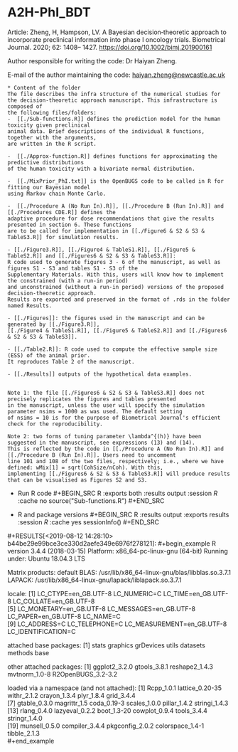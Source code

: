 # A2H-PhI_BDT

Article: Zheng, H, Hampson, LV. A Bayesian decision‐theoretic approach to incorporate preclinical information into phase I oncology trials. Biometrical Journal. 2020; 62: 1408– 1427. https://doi.org/10.1002/bimj.201900161

Author responsible for writing the code: Dr Haiyan Zheng.

E-mail of the author maintaining the code: haiyan.zheng@newcastle.ac.uk

~~~~~~~~~~~~~~~~~~~~~~~~~~~~~~~~~~~~~~~~~~~~~~~~~~~~~~~~~~~~~~~~~~~~~~~~~~~~~~~~~~~~~
* Content of the folder
The file describes the infra structure of the numerical studies for
the decision-theoretic approach manuscript. This infrastructure is composed of
the following files/folders:
-  [[./Sub-functions.R]] defines the prediction model for the human toxicity given preclinical 
animal data. Brief descriptions of the individual R functions, together with the arguments, 
are written in the R script. 

-  [[./Approx-function.R]] defines functions for approximating the predictive distributions
of the human toxicity with a bivariate normal distribution. 

-  [[./MixPrior_PhI.txt]] is the OpenBUGS code to be called in R for fitting our Bayesian model 
using Markov chain Monte Carlo. 

-  [[./Procedure A (No Run In).R]], [[./Procedure B (Run In).R]] and [[./Procedures CDE.R]] defines the 
adaptive procedure for dose recommendations that give the results presented in section 6. These functions
are to be called for implementation in [[./Figure6 & S2 & S3 & TableS3.R]] for simulation results.

- [[./Figure3.R]], [[./Figure4 & TableS1.R]], [[./Figure5 & TableS2.R]] and [[./Figures6 & S2 & S3 & TableS3.R]]: 
R code used to generate figures 3 - 6 of the manuscript, as well as figures S1 - S3 and tables S1 - S3 of the 
Supplementary Materials. With this, users will know how to implement the constrained (with a run-in period) 
and unconstrained (without a run-in period) versions of the proposed decision-theoretic approach. 
Results are exported and preserved in the format of .rds in the folder named Results.

- [[./Figures]]: the figures used in the manuscript and can be generated by [[./Figure3.R]],
[[./Figure4 & TableS1.R]], [[./Figure5 & TableS2.R]] and [[./Figures6 & S2 & S3 & TableS3]].

- [[./Table2.R]]: R code used to compute the effective sample size (ESS) of the animal prior. 
It reproduces Table 2 of the manuscript.

- [[./Results]] outputs of the hypothetical data examples.


Note 1: the file [[./Figures6 & S2 & S3 & TableS3.R]] does not precisely replicates the figures and tables presented 
in the manuscript, unless the user will specify the simulation parameter nsims = 1000 as was used. The default setting
of nsims = 10 is for the purpose of Biometrical Journal's efficient check for the reproducibility.

Note 2: two forms of tuning parameter \lambda^{(h)} have been suggested in the manuscript, see expressions (13) and (14).
This is reflected by the code in [[./Procedure A (No Run In).R]] and [[./Procedure B (Run In).R]]. Users need to uncomment
line 101 and 108 of the two files, respectively; i.e., where we have defined: wMix[1] = sqrt(CohSize/nCoh). With this, 
implementing [[./Figures6 & S2 & S3 & TableS3.R]] will produce results that can be visualised as Figures S2 and S3.
~~~~~~~~~~~~~~~~~~~~~~~~~~~~~~~~~~~~~~~~~~~~~~~~~~~~~~~~~~~~~~~~~~~~~~~~~~~~~~~~~~~~~~~~~~~~~~~~~~~~~~~

* Run R code
#+BEGIN_SRC R :exports both :results output :session *R* :cache no
source("Sub-functions.R")
#+END_SRC

* R and package versions
#+BEGIN_SRC R  :results output   :exports results  :session *R* :cache yes 
sessionInfo()
#+END_SRC

#+RESULTS[<2019-08-12 14:28:10> b44be29e99bce3ce330d2aefe349e6976f278121]:
#+begin_example
R version 3.4.4 (2018-03-15)
Platform: x86_64-pc-linux-gnu (64-bit)
Running under: Ubuntu 18.04.3 LTS

Matrix products: default
BLAS: /usr/lib/x86_64-linux-gnu/blas/libblas.so.3.7.1
LAPACK: /usr/lib/x86_64-linux-gnu/lapack/liblapack.so.3.7.1

locale:
 [1] LC_CTYPE=en_GB.UTF-8       LC_NUMERIC=C               LC_TIME=en_GB.UTF-8        LC_COLLATE=en_GB.UTF-8    
 [5] LC_MONETARY=en_GB.UTF-8    LC_MESSAGES=en_GB.UTF-8    LC_PAPER=en_GB.UTF-8       LC_NAME=C                 
 [9] LC_ADDRESS=C               LC_TELEPHONE=C             LC_MEASUREMENT=en_GB.UTF-8 LC_IDENTIFICATION=C       

attached base packages:
[1] stats     graphics  grDevices utils     datasets  methods   base     

other attached packages:
[1] ggplot2_3.2.0      gtools_3.8.1       reshape2_1.4.3     mvtnorm_1.0-8      R2OpenBUGS_3.2-3.2

loaded via a namespace (and not attached):
 [1] Rcpp_1.0.1       lattice_0.20-35  withr_2.1.2      crayon_1.3.4     plyr_1.8.4       grid_3.4.4      
 [7] gtable_0.3.0     magrittr_1.5     coda_0.19-3      scales_1.0.0     pillar_1.4.2     stringi_1.4.3   
[13] rlang_0.4.0      lazyeval_0.2.2   boot_1.3-20      cowplot_0.9.4    tools_3.4.4      stringr_1.4.0   
[19] munsell_0.5.0    compiler_3.4.4   pkgconfig_2.0.2  colorspace_1.4-1 tibble_2.1.3    
#+end_example

